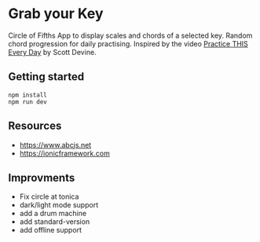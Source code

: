 # Grab your Key

Circle of Fifths App to display scales and chords of a selected key. Random chord progression for daily practising.
Inspired by the video [Practice THIS Every Day](https://scottsbasslessons.com/blog/practice-this-every-day) by Scott
Devine.

## Getting started

```
npm install
npm run dev
```

## Resources

- https://www.abcjs.net
- https://ionicframework.com


## Improvments

- Fix circle at tonica
- dark/light mode support
- add a drum machine
- add standard-version
- add offline support
